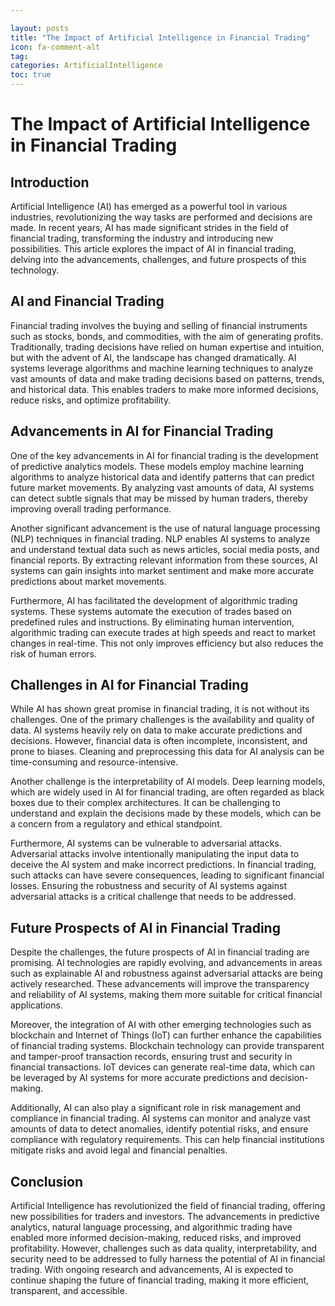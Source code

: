 ```yaml
---

layout: posts
title: "The Impact of Artificial Intelligence in Financial Trading"
icon: fa-comment-alt
tag:      
categories: ArtificialIntelligence
toc: true
---
```




# The Impact of Artificial Intelligence in Financial Trading

## Introduction

Artificial Intelligence (AI) has emerged as a powerful tool in various industries, revolutionizing the way tasks are performed and decisions are made. In recent years, AI has made significant strides in the field of financial trading, transforming the industry and introducing new possibilities. This article explores the impact of AI in financial trading, delving into the advancements, challenges, and future prospects of this technology.

## AI and Financial Trading

Financial trading involves the buying and selling of financial instruments such as stocks, bonds, and commodities, with the aim of generating profits. Traditionally, trading decisions have relied on human expertise and intuition, but with the advent of AI, the landscape has changed dramatically. AI systems leverage algorithms and machine learning techniques to analyze vast amounts of data and make trading decisions based on patterns, trends, and historical data. This enables traders to make more informed decisions, reduce risks, and optimize profitability.

## Advancements in AI for Financial Trading

One of the key advancements in AI for financial trading is the development of predictive analytics models. These models employ machine learning algorithms to analyze historical data and identify patterns that can predict future market movements. By analyzing vast amounts of data, AI systems can detect subtle signals that may be missed by human traders, thereby improving overall trading performance.

Another significant advancement is the use of natural language processing (NLP) techniques in financial trading. NLP enables AI systems to analyze and understand textual data such as news articles, social media posts, and financial reports. By extracting relevant information from these sources, AI systems can gain insights into market sentiment and make more accurate predictions about market movements.

Furthermore, AI has facilitated the development of algorithmic trading systems. These systems automate the execution of trades based on predefined rules and instructions. By eliminating human intervention, algorithmic trading can execute trades at high speeds and react to market changes in real-time. This not only improves efficiency but also reduces the risk of human errors.

## Challenges in AI for Financial Trading

While AI has shown great promise in financial trading, it is not without its challenges. One of the primary challenges is the availability and quality of data. AI systems heavily rely on data to make accurate predictions and decisions. However, financial data is often incomplete, inconsistent, and prone to biases. Cleaning and preprocessing this data for AI analysis can be time-consuming and resource-intensive.

Another challenge is the interpretability of AI models. Deep learning models, which are widely used in AI for financial trading, are often regarded as black boxes due to their complex architectures. It can be challenging to understand and explain the decisions made by these models, which can be a concern from a regulatory and ethical standpoint.

Furthermore, AI systems can be vulnerable to adversarial attacks. Adversarial attacks involve intentionally manipulating the input data to deceive the AI system and make incorrect predictions. In financial trading, such attacks can have severe consequences, leading to significant financial losses. Ensuring the robustness and security of AI systems against adversarial attacks is a critical challenge that needs to be addressed.

## Future Prospects of AI in Financial Trading

Despite the challenges, the future prospects of AI in financial trading are promising. AI technologies are rapidly evolving, and advancements in areas such as explainable AI and robustness against adversarial attacks are being actively researched. These advancements will improve the transparency and reliability of AI systems, making them more suitable for critical financial applications.

Moreover, the integration of AI with other emerging technologies such as blockchain and Internet of Things (IoT) can further enhance the capabilities of financial trading systems. Blockchain technology can provide transparent and tamper-proof transaction records, ensuring trust and security in financial transactions. IoT devices can generate real-time data, which can be leveraged by AI systems for more accurate predictions and decision-making.

Additionally, AI can also play a significant role in risk management and compliance in financial trading. AI systems can monitor and analyze vast amounts of data to detect anomalies, identify potential risks, and ensure compliance with regulatory requirements. This can help financial institutions mitigate risks and avoid legal and financial penalties.

## Conclusion

Artificial Intelligence has revolutionized the field of financial trading, offering new possibilities for traders and investors. The advancements in predictive analytics, natural language processing, and algorithmic trading have enabled more informed decision-making, reduced risks, and improved profitability. However, challenges such as data quality, interpretability, and security need to be addressed to fully harness the potential of AI in financial trading. With ongoing research and advancements, AI is expected to continue shaping the future of financial trading, making it more efficient, transparent, and accessible.